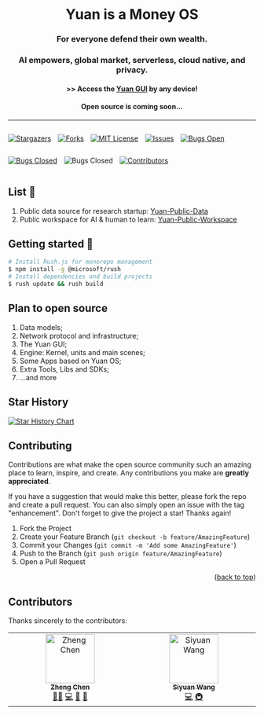 <h1 align="center">Yuan is a Money OS</h1>
<h3 align="center">For everyone defend their own wealth.</h3>
<h3 align="center">AI empowers, global market, serverless, cloud native, and privacy.</h3>
<h4 align="center">>> Access the <a align="center" href="https://y.ntnl.io">Yuan GUI</a> by any device!</h4>
<h4 align="center">Open source is coming soon...</h4>

---
<div style="display: flex; flex-wrap: wrap; gap: 0 1em;">

[![Stargazers][stars-shield]][stars-url]

[![Forks][forks-shield]][forks-url]

[![MIT License][license-shield]][license-url]

[![Issues][issues-shield]][issues-url]

[![Bugs Open][bugs-open-shield]][bugs-open-url]

[![Bugs Closed][bugs-closed-shield]][bugs-closed-url]

![Bugs Closed][language-shield]

<!-- ALL-CONTRIBUTORS-BADGE:START - Do not remove or modify this section -->
[![Contributors](https://img.shields.io/badge/contributors-2-orange.svg?style=for-the-badge)](#contributors-)
<!-- ALL-CONTRIBUTORS-BADGE:END -->

</div>

## List 📖

1. Public data source for research startup: [Yuan-Public-Data](https://github.com/No-Trade-No-Life/Yuan-Public-Data)
2. Public workspace for AI & human to learn: [Yuan-Public-Workspace](https://github.com/No-Trade-No-Life/Yuan-Public-Workspace)

## Getting started 🚀

```bash
# Install Rush.js for monorepo management
$ npm install -g @microsoft/rush
# Install dependencies and build projects
$ rush update && rush build
```

## Plan to open source

1. Data models;
2. Network protocol and infrastructure;
3. The Yuan GUI;
4. Engine: Kernel, units and main scenes;
5. Some Apps based on Yuan OS;
6. Extra Tools, Libs and SDKs;
7. ...and more

## Star History

[![Star History Chart](https://api.star-history.com/svg?repos=No-Trade-No-Life/Yuan&type=Date)](https://star-history.com/#No-Trade-No-Life/Yuan&Date)

<!-- CONTRIBUTING -->
## Contributing

Contributions are what make the open source community such an amazing place to learn, inspire, and create. Any contributions you make are **greatly appreciated**.

If you have a suggestion that would make this better, please fork the repo and create a pull request. You can also simply open an issue with the tag "enhancement".
Don't forget to give the project a star! Thanks again!

1. Fork the Project
2. Create your Feature Branch (`git checkout -b feature/AmazingFeature`)
3. Commit your Changes (`git commit -m 'Add some AmazingFeature'`)
4. Push to the Branch (`git push origin feature/AmazingFeature`)
5. Open a Pull Request

<p align="right">(<a href="#readme-top">back to top</a>)</p>

## Contributors

Thanks sincerely to the contributors:
<!-- ALL-CONTRIBUTORS-LIST:START - Do not remove or modify this section -->
<!-- prettier-ignore-start -->
<!-- markdownlint-disable -->
<table>
  <tbody>
    <tr>
      <td align="center" valign="top" width="14.28%"><a href="https://github.com/zccz14"><img src="https://avatars.githubusercontent.com/u/12707521?v=4?s=100" width="100px;" alt="Zheng Chen"/><br /><sub><b>Zheng Chen</b></sub></a><br /><a href="#mentoring-zccz14" title="Mentoring">🧑‍🏫</a> <a href="https://github.com/No-Trade-No-Life/Yuan/commits?author=zccz14" title="Code">💻</a> <a href="#design-zccz14" title="Design">🎨</a> <a href="https://github.com/No-Trade-No-Life/Yuan/pulls?q=is%3Apr+reviewed-by%3Azccz14" title="Reviewed Pull Requests">👀</a></td>
      <td align="center" valign="top" width="14.28%"><a href="https://blog.thrimbda.com"><img src="https://avatars.githubusercontent.com/u/15231162?v=4?s=100" width="100px;" alt="Siyuan Wang"/><br /><sub><b>Siyuan Wang</b></sub></a><br /><a href="https://github.com/No-Trade-No-Life/Yuan/commits?author=Thrimbda" title="Code">💻</a> <a href="#infra-Thrimbda" title="Infrastructure (Hosting, Build-Tools, etc)">🚇</a></td>
    </tr>
  </tbody>
</table>

<!-- markdownlint-restore -->
<!-- prettier-ignore-end -->

<!-- ALL-CONTRIBUTORS-LIST:END -->

[license-shield]: https://img.shields.io/github/license/No-Trade-No-Life/Yuan.svg?style=for-the-badge
[license-url]: https://github.com/No-Trade-No-Life/Yuan/blob/main/LICENSE
[contributors-shield]: https://img.shields.io/github/contributors/No-Trade-No-Life/Yuan.svg?style=for-the-badge
[contributors-url]: https://github.com/No-Trade-No-Life/Yuan/graphs/contributors
[forks-shield]: https://img.shields.io/github/forks/No-Trade-No-Life/Yuan.svg?style=for-the-badge
[forks-url]: https://github.com/No-Trade-No-Life/Yuan/network/members
[stars-shield]: https://img.shields.io/github/stars/No-Trade-No-Life/Yuan.svg?style=for-the-badge
[stars-url]: https://github.com/No-Trade-No-Life/Yuan/stargazers
[issues-shield]: https://img.shields.io/github/issues/No-Trade-No-Life/Yuan.svg?style=for-the-badge&color=blue
[issues-url]: https://github.com/No-Trade-No-Life/Yuan/issues
[bugs-open-shield]: https://img.shields.io/github/issues/No-Trade-No-Life/Yuan/bug.svg?style=for-the-badge&color=yellow
[bugs-open-url]: https://github.com/No-Trade-No-Life/Yuan/issues?q=is%3Aissue+label%3Abug+is%3Aopen
[bugs-closed-shield]: https://img.shields.io/github/issues-closed/No-Trade-No-Life/Yuan/bug.svg?style=for-the-badge&color=success
[bugs-closed-url]: https://github.com/No-Trade-No-Life/Yuan/issues?q=is%3Aissue+label%3Abug+is%3Aclosed
[license-shield]: https://img.shields.io/github/license/No-Trade-No-Life/Yuan.svg?style=for-the-badge
[license-url]: https://github.com/No-Trade-No-Life/Yuan/blob/main/LICENSE.txt
[language-shield]: https://img.shields.io/badge/Language-TypeScript-blue?style=for-the-badge
